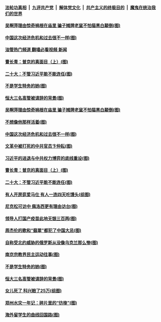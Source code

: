 ####  [法轮功真相](../../../../basic/blob/master/README.md?t=07271732) &nbsp;|&nbsp; [九评共产党](../../../../9ping.md/blob/master/README.md?t=07271732) &nbsp;|&nbsp; [解体党文化](../../../../jtdwh.md/blob/master/README.md?t=07271732)  &nbsp;|&nbsp; [共产主义的终极目的](../../../../gczydzjmd.md/blob/master/README.md?t=07271732) &nbsp;|&nbsp; [魔鬼在统治我们的世界](../../../../mgztzwmdsj.md/blob/master/README.md?t=07271732) 

#### [吴啊萍理由惊奇祸根在庙里 骗子摊牌老鼠不怕猫黑白颠倒(图)](../pages/p4/1012795.md?t=07271732) 

#### [中国这次经济危机和过去很不一样(图)](../pages/p4/1012766.md?t=07271732) 

#### [油管热门频道 翻墙必看视频 新闻](http://45.76.130.85:81/youtube.html?07271732)

#### [曹长青：普京的真面目（上）(图)](../pages/p4/1012745.md?t=07271732) 

#### [二十大：不管习近平能不能连任(图)](../pages/p4/1012667.md?t=07271732) 

#### [不是学生特务的她(图)](../pages/p4/1012540.md?t=07271732) 

#### [恒大三名高管被请辞的背景(图)](../pages/p4/1012538.md?t=07271732) 

#### [吴啊萍理由惊奇祸根在庙里 骗子摊牌老鼠不怕猫黑白颠倒(图)](../pages/p4/1012795.md?t=07271732) 

#### [不想像他那样活着(图)](../pages/p4/1012767.md?t=07271732) 

#### [中国这次经济危机和过去很不一样(图)](../pages/p4/1012766.md?t=07271732) 

#### [文革中被打死的中共官员卞仲耘(图)](../pages/p4/1012757.md?t=07271732) 

#### [习近平的进退与中共权力博弈的底线重设(图)](../pages/p4/1012755.md?t=07271732) 

#### [曹长青：普京的真面目（上）(图)](../pages/p4/1012745.md?t=07271732) 

#### [二十大：不管习近平能不能连任(图)](../pages/p4/1012667.md?t=07271732) 

#### [有人开房逛爱马仕 有人一连四天吃馒头(组图)](../pages/p4/1012673.md?t=07271732) 

#### [尼克松可访中 佩洛西更有理由访台(图)](../pages/p4/1012672.md?t=07271732) 

#### [领导人打国产疫苗此地无银三百两(图)](../pages/p4/1012671.md?t=07271732) 

#### [周杰伦的歌和“翡翠”都犯了中国大忌(图)](../pages/p4/1012668.md?t=07271732) 


#### [自称受北约威胁的俄罗斯从没像乌克兰那么惨(图)](../pages/p4/1012542.md?t=07271732) 

#### [南京宗教界民主运动往事(图)](../pages/p4/1012541.md?t=07271732) 

#### [不是学生特务的她(图)](../pages/p4/1012540.md?t=07271732) 

#### [恒大三名高管被请辞的背景(图)](../pages/p4/1012538.md?t=07271732) 


#### [女儿死了 科兴赔了25万(组图)](../pages/p4/1012519.md?t=07271732) 

#### [郑州水灾一年记：碎片里的“彷徨”(图)](../pages/p4/1012522.md?t=07271732) 

#### [海外留学生的曲线回国路(图)](../pages/p4/1012510.md?t=07271732) 

<img src='http://gfw-breaker.win/goodnews/indexes/p4.md' width='0px' height='0px'/>
